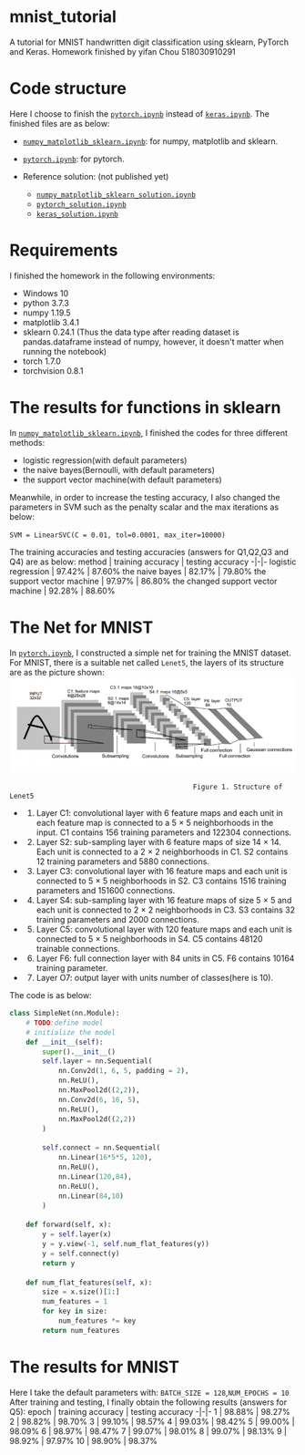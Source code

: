 # mnist_tutorial
A tutorial for MNIST handwritten digit classification using sklearn, PyTorch and Keras.
Homework finished by yifan Chou 518030910291

# Code structure
Here I choose to finish the  [`pytorch.ipynb`](pytorch.ipynb) instead of [`keras.ipynb`](keras.ipynb). 
The finished files are as below:

* [`numpy_matplotlib_sklearn.ipynb`](numpy_matplotlib_sklearn.ipynb): for numpy, matplotlib and sklearn.
* [`pytorch.ipynb`](pytorch.ipynb): for pytorch.

* Reference solution: (not published yet)
    * [`numpy_matplotlib_sklearn_solution.ipynb`](numpy_matplotlib_sklearn_solution.ipynb)
    * [`pytorch_solution.ipynb`](pytorch_solution.ipynb)
    * [`keras_solution.ipynb`](keras_solution.ipynb)

# Requirements
I finished the homework in the following environments:
* Windows 10
* python 3.7.3
* numpy 1.19.5
* matplotlib 3.4.1
* sklearn 0.24.1 (Thus the data type after reading dataset is pandas.dataframe instead of numpy, however, it doesn't matter when running the notebook)
* torch 1.7.0
* torchvision 0.8.1

# The results for functions in sklearn
In [`numpy_matplotlib_sklearn.ipynb`](numpy_matplotlib_sklearn.ipynb), I finished the codes for three different methods: 
*  logistic regression(with default parameters)
*  the naive bayes(Bernoulli, with default parameters)
* the support vector machine(with default parameters) 

Meanwhile, in order to increase the testing accuracy, I also changed the parameters in SVM such as the penalty scalar and the max iterations as below:

`SVM = LinearSVC(C = 0.01, tol=0.0001, max_iter=10000)`

The training accuracies and testing accuracies (answers for Q1,Q2,Q3 and Q4) are as below:
method | training accuracy | testing accuracy
-|-|-
logistic regression | 97.42% | 87.60%
the naive bayes | 82.17% | 79.80%
the support vector machine | 97.97% | 86.80%
the changed support vector machine | 92.28% | 88.60% 

# The Net for MNIST
In [`pytorch.ipynb`](pytorch.ipynb), I constructed a simple net for training the MNIST dataset. For MNIST, there is a suitable net called `Lenet5`, the layers of its structure are as the picture shown:![lenet5](lenet5.png)

                                                 Figure 1. Structure of Lenet5
* 1. Layer C1: convolutional layer with 6 feature maps and each unit in each feature map is
connected to a 5 × 5 neighborhoods in the input. C1 contains 156 training parameters and
122304 connections.
* 2. Layer S2: sub-sampling layer with 6 feature maps of size 14 × 14. Each unit is connected to
a 2 × 2 neighborhoods in C1. S2 contains 12 training parameters and 5880 connections.
* 3. Layer C3: convolutional layer with 16 feature maps and each unit is connected to 5 × 5
neighborhoods in S2. C3 contains 1516 training parameters and 151600 connections.
* 4. Layer S4: sub-sampling layer with 16 feature maps of size 5 × 5 and each unit is connected
to 2 × 2 neighborhoods in C3. S3 contains 32 training parameters and 2000 connections.
* 5. Layer C5: convolutional layer with 120 feature maps and each unit is connected to 5 × 5
neighborhoods in S4. C5 contains 48120 trainable connections.
* 6. Layer F6: full connection layer with 84 units in C5. F6 contains 10164 training parameter.
* 7. Layer O7: output layer with units number of classes(here is 10).

The code is as below:
```python
class SimpleNet(nn.Module):
    # TODO:define model
    # initialize the model
    def __init__(self):
        super().__init__()
        self.layer = nn.Sequential(
            nn.Conv2d(1, 6, 5, padding = 2),
            nn.ReLU(),
            nn.MaxPool2d((2,2)),
            nn.Conv2d(6, 16, 5),
            nn.ReLU(),
            nn.MaxPool2d((2,2))
        )
        
        self.connect = nn.Sequential(
            nn.Linear(16*5*5, 120),
            nn.ReLU(),
            nn.Linear(120,84),
            nn.ReLU(),
            nn.Linear(84,10)
        )
        
    def forward(self, x):
        y = self.layer(x)
        y = y.view(-1, self.num_flat_features(y))
        y = self.connect(y)
        return y
    
    def num_flat_features(self, x):
        size = x.size()[1:]
        num_features = 1
        for key in size:
            num_features *= key
        return num_features
```
# The results for MNIST
Here I take the default parameters with:
`BATCH_SIZE = 128`,`NUM_EPOCHS = 10`
After training and testing, I finally obtain the following results (answers for Q5):
epoch | training accuracy | testing accuracy
-|-|-
1 | 98.88% | 98.27%
2 | 98.82% | 98.70% 
3 | 99.10% | 98.57% 
4 | 99.03% | 98.42% 
5 | 99.00% | 98.09% 
6 | 98.97% | 98.47%
7 | 99.07% | 98.01% 
8 | 99.07% | 98.13% 
9 | 98.92% | 97.97% 
10 | 98.90% | 98.37% 
